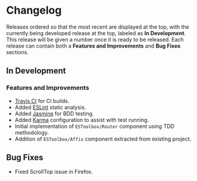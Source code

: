 
# Changelog

Releases ordered so that the most recent are displayed at the top, with the currently being developed release at the top, labeled as **In Development**. This release will be given a number once it is ready to be released. Each release can contain both a **Features and Improvements** and **Bug Fixes** sections.

## In Development

### Features and Improvements

* [Travis CI](https://travis-ci.org) for CI builds.
* Added [ESLint](http://eslint.org) static analysis.
* Added [Jasmine](http://jasmine.github.io) for BDD testing.
* Added [Karma](http://karma-runner.github.io) configuration to assist with test running.
* Initial implementation of `ESToolbox/Router` component using TDD methodology.
* Addition of `ESToolbox/Affix` component extracted from existing project.

## Bug Fixes

* Fixed ScrollTop issue in Firefox.
